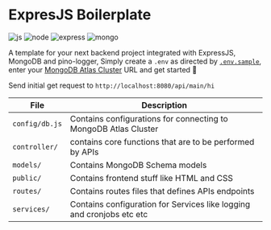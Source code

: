 # ExpresJS Boilerplate
![js](https://img.shields.io/badge/JavaScript-F7DF1E?style=for-the-badge&logo=javascript&logoColor=black) ![node](https://img.shields.io/badge/Node.js-43853D?style=for-the-badge&logo=node.js&logoColor=white)
![express](https://img.shields.io/badge/Express.js-404D59?style=for-the-badge)
![mongo](https://img.shields.io/badge/MongoDB-4EA94B?style=for-the-badge&logo=mongodb&logoColor=white)

A template for your next backend project integrated with ExpressJS, MongoDB and pino-logger, Simply create a `.env` as directed by [`.env.sample`](https://github.com/ishankaggarwal/Express-Boilerplate/blob/main/.env.sample), enter your [MongoDB Atlas Cluster](https://www.mongodb.com/cloud/atlas) URL and get started 🚀

Send initial get request to `http://localhost:8080/api/main/hi`

| File           	| Description                                                           	|
|----------------	|-----------------------------------------------------------------------	|
| `config/db.js` 	| Contains configurations for connecting to MongoDB Atlas Cluster       	|
| `controller/`  	| contains core functions that are to be performed by APIs              	|
| `models/`      	| Contains MongoDB Schema models                                        	|
| `public/`      	| Contains frontend stuff like HTML and CSS                             	|
| `routes/`      	| Contains routes files that defines APIs endpoints                     	|
| `services/`    	| Contains configuration for Services like logging and cronjobs etc etc 	|